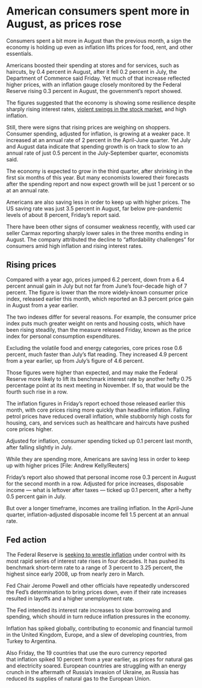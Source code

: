 # American consumers spent more in August, as prices rose

Consumers spent a bit more in August than the previous month, a sign the economy is holding up even as inflation lifts prices for food, rent, and other essentials.

Americans boosted their spending at stores and for services, such as haircuts, by 0.4 percent in August, after it fell 0.2 percent in July, the Department of Commerce said Friday. Yet much of that increase reflected higher prices, with an inflation gauge closely monitored by the Federal Reserve rising 0.3 percent in August, the government’s report showed.

The figures suggested that the economy is showing some resilience despite sharply rising interest rates, [violent swings in the stock market](https://12ft.io/proxy?ref=&q=https://www.aljazeera.com/economy/2022/9/30/bear-market-what-it-means-and-how-long-the-us-may-be-in-one), and high inflation.

Still, there were signs that rising prices are weighing on shoppers. Consumer spending, adjusted for inflation, is growing at a weaker pace. It increased at an annual rate of 2 percent in the April-June quarter. Yet July and August data indicate that spending growth is on track to slow to an annual rate of just 0.5 percent in the July-September quarter, economists said.

The economy is expected to grow in the third quarter, after shrinking in the first six months of this year. But many economists lowered their forecasts after the spending report and now expect growth will be just 1 percent or so at an annual rate.

Americans are also saving less in order to keep up with higher prices. The US saving rate was just 3.5 percent in August, far below pre-pandemic levels of about 8 percent, Friday’s report said.

There have been other signs of consumer weakness recently, with used car seller Carmax reporting sharply lower sales in the three months ending in August. The company attributed the decline to “affordability challenges” for consumers amid high inflation and rising interest rates.

## Rising prices

Compared with a year ago, prices jumped 6.2 percent, down from a 6.4 percent annual gain in July but not far from June’s four-decade high of 7 percent. The figure is lower than the more widely-known consumer price index, released earlier this month, which reported an 8.3 percent price gain in August from a year earlier.

The two indexes differ for several reasons. For example, the consumer price index puts much greater weight on rents and housing costs, which have been rising steadily, than the measure released Friday, known as the price index for personal consumption expenditures.

Excluding the volatile food and energy categories, core prices rose 0.6 percent, much faster than July’s flat reading. They increased 4.9 percent from a year earlier, up from July’s figure of 4.6 percent.

Those figures were higher than expected, and may make the Federal Reserve more likely to lift its benchmark interest rate by another hefty 0.75 percentage point at its next meeting in November. If so, that would be the fourth such rise in a row.

The inflation figures in Friday’s report echoed those released earlier this month, with core prices rising more quickly than headline inflation. Falling petrol prices have reduced overall inflation, while stubbornly high costs for housing, cars, and services such as healthcare and haircuts have pushed core prices higher.

Adjusted for inflation, consumer spending ticked up 0.1 percent last month, after falling slightly in July.

While they are spending more, Americans are saving less in order to keep up with higher prices [File: Andrew Kelly/Reuters]

Friday’s report also showed that personal income rose 0.3 percent in August for the second month in a row. Adjusted for price increases, disposable income — what is leftover after taxes — ticked up 0.1 percent, after a hefty 0.5 percent gain in July.

But over a longer timeframe, incomes are trailing inflation. In the April-June quarter, inflation-adjusted disposable income fell 1.5 percent at an annual rate.

## Fed action

The Federal Reserve is [seeking to wrestle inflation](https://12ft.io/proxy?ref=&q=https://www.aljazeera.com/news/2022/9/21/us-federal-reserve-hikes-interest-rates-to-highest-since-2008) under control with its most rapid series of interest rate rises in four decades. It has pushed its benchmark short-term rate to a range of 3 percent to 3.25 percent, the highest since early 2008, up from nearly zero in March.

Fed Chair Jerome Powell and other officials have repeatedly underscored the Fed’s determination to bring prices down, even if their rate increases resulted in layoffs and a higher unemployment rate.

The Fed intended its interest rate increases to slow borrowing and spending, which should in turn reduce inflation pressures in the economy.

Inflation has spiked globally, contributing to economic and financial turmoil in the United Kingdom, Europe, and a slew of developing countries, from Turkey to Argentina.

Also Friday, the 19 countries that use the euro currency reported that inflation spiked 10 percent from a year earlier, as prices for natural gas and electricity soared. European countries are struggling with an energy crunch in the aftermath of Russia’s invasion of Ukraine, as Russia has reduced its supplies of natural gas to the European Union.